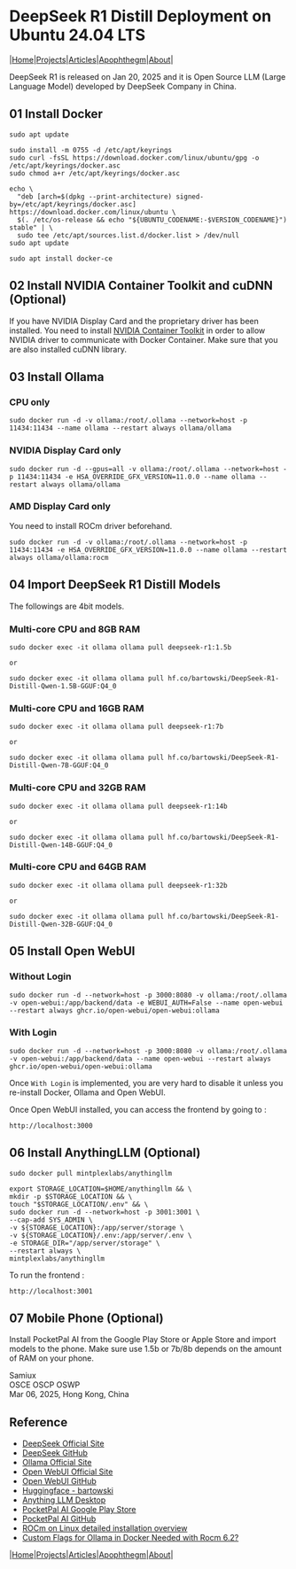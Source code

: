 # DeepSeek R1 Distill Deployment on Ubuntu 24.04 LTS

|[Home](/README.md)|[Projects](/projects.md)|[Articles](/articles.md)|[Apophthegm](/apophthegm.md)|[About](/about.md)|

DeepSeek R1 is released on Jan 20, 2025 and it is Open Source LLM (Large Language Model) developed by DeepSeek Company in China.

## 01 Install Docker

```
sudo apt update

sudo install -m 0755 -d /etc/apt/keyrings
sudo curl -fsSL https://download.docker.com/linux/ubuntu/gpg -o /etc/apt/keyrings/docker.asc
sudo chmod a+r /etc/apt/keyrings/docker.asc

echo \
  "deb [arch=$(dpkg --print-architecture) signed-by=/etc/apt/keyrings/docker.asc] https://download.docker.com/linux/ubuntu \
  $(. /etc/os-release && echo "${UBUNTU_CODENAME:-$VERSION_CODENAME}") stable" | \
  sudo tee /etc/apt/sources.list.d/docker.list > /dev/null
sudo apt update

sudo apt install docker-ce
```

## 02 Install NVIDIA Container Toolkit and cuDNN (Optional)

If you have NVIDIA Display Card and the proprietary driver has been installed.  You need to install [NVIDIA Container Toolkit](https://docs.nvidia.com/datacenter/cloud-native/container-toolkit/latest/install-guide.html#installation) in order to allow NVIDIA driver to communicate with Docker Container.  Make sure that you are also installed cuDNN library.

## 03 Install Ollama

### CPU only

```
sudo docker run -d -v ollama:/root/.ollama --network=host -p 11434:11434 --name ollama --restart always ollama/ollama
```

### NVIDIA Display Card only

```
sudo docker run -d --gpus=all -v ollama:/root/.ollama --network=host -p 11434:11434 -e HSA_OVERRIDE_GFX_VERSION=11.0.0 --name ollama --restart always ollama/ollama
```

### AMD Display Card only

You need to install ROCm driver beforehand.

```
sudo docker run -d -v ollama:/root/.ollama --network=host -p 11434:11434 -e HSA_OVERRIDE_GFX_VERSION=11.0.0 --name ollama --restart always ollama/ollama:rocm
```

## 04 Import DeepSeek R1 Distill Models

The followings are 4bit models.

### Multi-core CPU and 8GB RAM

```
sudo docker exec -it ollama ollama pull deepseek-r1:1.5b

or

sudo docker exec -it ollama ollama pull hf.co/bartowski/DeepSeek-R1-Distill-Qwen-1.5B-GGUF:Q4_0
```

### Multi-core CPU and 16GB RAM

```
sudo docker exec -it ollama ollama pull deepseek-r1:7b

or

sudo docker exec -it ollama ollama pull hf.co/bartowski/DeepSeek-R1-Distill-Qwen-7B-GGUF:Q4_0
```

### Multi-core CPU and 32GB RAM

```
sudo docker exec -it ollama ollama pull deepseek-r1:14b

or

sudo docker exec -it ollama ollama pull hf.co/bartowski/DeepSeek-R1-Distill-Qwen-14B-GGUF:Q4_0
```

### Multi-core CPU and 64GB RAM

```
sudo docker exec -it ollama ollama pull deepseek-r1:32b

or

sudo docker exec -it ollama ollama pull hf.co/bartowski/DeepSeek-R1-Distill-Qwen-32B-GGUF:Q4_0
```

## 05 Install Open WebUI

### Without Login

```
sudo docker run -d --network=host -p 3000:8080 -v ollama:/root/.ollama -v open-webui:/app/backend/data -e WEBUI_AUTH=False --name open-webui --restart always ghcr.io/open-webui/open-webui:ollama
```

### With Login

```
sudo docker run -d --network=host -p 3000:8080 -v ollama:/root/.ollama -v open-webui:/app/backend/data --name open-webui --restart always ghcr.io/open-webui/open-webui:ollama
```

Once ```With Login``` is implemented, you are very hard to disable it unless you re-install Docker, Ollama and Open WebUI.

Once Open WebUI installed, you can access the frontend by going to :

```
http://localhost:3000
```

## 06 Install AnythingLLM (Optional)

```
sudo docker pull mintplexlabs/anythingllm
```
```
export STORAGE_LOCATION=$HOME/anythingllm && \
mkdir -p $STORAGE_LOCATION && \
touch "$STORAGE_LOCATION/.env" && \
sudo docker run -d --network=host -p 3001:3001 \
--cap-add SYS_ADMIN \
-v ${STORAGE_LOCATION}:/app/server/storage \
-v ${STORAGE_LOCATION}/.env:/app/server/.env \
-e STORAGE_DIR="/app/server/storage" \
--restart always \
mintplexlabs/anythingllm
```

To run the frontend :

```
http://localhost:3001
```

## 07 Mobile Phone (Optional)

Install PocketPal AI from the Google Play Store or Apple Store and import models to the phone.  Make sure use 1.5b or 7b/8b depends on the amount of RAM on your phone.

Samiux  
OSCE  OSCP  OSWP  
Mar 06, 2025, Hong Kong, China  

## Reference

- [DeepSeek Official Site](https://www.deepseek.com/)  
- [DeepSeek GitHub](https://github.com/deepseek-ai/DeepSeek-R1)  
- [Ollama Official Site](https://ollama.com/)
- [Open WebUI Official Site](https://openwebui.com/)  
- [Open WebUI GitHub](https://github.com/open-webui/open-webui)  
- [Huggingface - bartowski](https://huggingface.co/bartowski)  
- [Anything LLM Desktop](https://anythingllm.com/desktop)  
- [PocketPal AI Google Play Store](https://play.google.com/store/apps/details?id=com.pocketpalai)  
- [PocketPal AI GitHub](https://github.com/a-ghorbani/pocketpal-ai)  
- [ROCm on Linux detailed installation overview](https://rocm.docs.amd.com/projects/install-on-linux/en/latest/install/detailed-install.html)  
- [Custom Flags for Ollama in Docker Needed with Rocm 6.2?](https://community.amd.com/t5/ai-discussions/custom-flags-for-ollama-in-docker-needed-with-rocm-6-2/m-p/717031)  

|[Home](/README.md)|[Projects](/projects.md)|[Articles](/articles.md)|[Apophthegm](/apophthegm.md)|[About](/about.md)|
